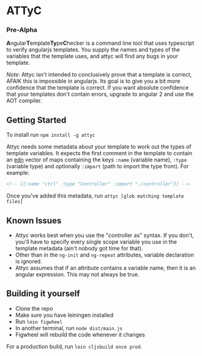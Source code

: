 # ATTyC

### Pre-Alpha

**A**ngular**T**emplate**Ty**pe**C**hecker is a command line tool that uses typescript to verify angularjs templates. You supply the names and types of the variables that the template uses, and attyc will find any bugs in your template.

*Note*: Attyc isn't intended to conclusively prove that a template is correct, AFAIK this is impossible in angularjs. Its goal is to give you a bit more confidence that the template is correct. If you want absolute confidence that your templates don't contain errors, upgrade to angular 2 and use the AOT compiler.


## Getting Started

To install run `npm install -g attyc`

Attyc needs some metadata about your template to work out the types of template variables. It expects the first comment in the template to contain an [edn](https://github.com/edn-format/edn) vector of maps containing the keys `:name` (variable name), `:type` (variable type) and optionally `:import` (path to import the type from). For example:

```html
<!-- [{:name "ctrl" :type "Controller" :import "./controller"}] -->
```

Once you've added this metadata, run `attyc [glob matching template files]`

## Known Issues

* Attyc works best when you use the "controller as" syntax. If you don't, you'll have to specify every single scope variable you use in the template metadata (ain't nobody got time for that).
* Other than in the `ng-init` and `ng-repeat` attributes, variable declaration is ignored.
* Attyc assumes that if an attribute contains a variable name, then it is an angular expression. This may not always be true.

## Building it yourself

* Clone the repo
* Make sure you have leiningen installed
* Run `lein figwheel`
* In another terminal, run `node dist/main.js`
* Figwheel will rebuild the code whenever it changes

For a production build, run `lein cljsbuild once prod`.
